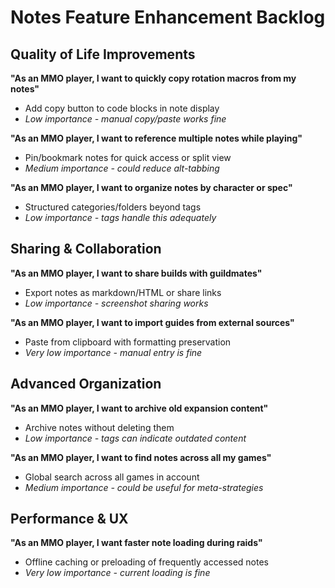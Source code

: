 # Notes Feature Enhancement Backlog

## Quality of Life Improvements

**"As an MMO player, I want to quickly copy rotation macros from my notes"**

- Add copy button to code blocks in note display
- _Low importance - manual copy/paste works fine_

**"As an MMO player, I want to reference multiple notes while playing"**

- Pin/bookmark notes for quick access or split view
- _Medium importance - could reduce alt-tabbing_

**"As an MMO player, I want to organize notes by character or spec"**

- Structured categories/folders beyond tags
- _Low importance - tags handle this adequately_

## Sharing & Collaboration

**"As an MMO player, I want to share builds with guildmates"**

- Export notes as markdown/HTML or share links
- _Low importance - screenshot sharing works_

**"As an MMO player, I want to import guides from external sources"**

- Paste from clipboard with formatting preservation
- _Very low importance - manual entry is fine_

## Advanced Organization

**"As an MMO player, I want to archive old expansion content"**

- Archive notes without deleting them
- _Low importance - tags can indicate outdated content_

**"As an MMO player, I want to find notes across all my games"**

- Global search across all games in account
- _Medium importance - could be useful for meta-strategies_

## Performance & UX

**"As an MMO player, I want faster note loading during raids"**

- Offline caching or preloading of frequently accessed notes
- _Very low importance - current loading is fine_

